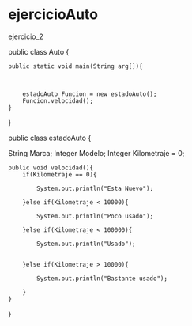 # ejercicioAuto
ejercicio_2

public class Auto {
    
    public static void main(String arg[]){
    
       
    
        estadoAuto Funcion = new estadoAuto();
        Funcion.velocidad();
    }
    
}

public class estadoAuto {
    
   String Marca;
   Integer Modelo;
   Integer Kilometraje = 0;
    
    
     
    
    public void velocidad(){
        if(Kilometraje == 0){
        
            System.out.println("Esta Nuevo");
        
        }else if(Kilometraje < 10000){
        
            System.out.println("Poco usado");
        
        }else if(Kilometraje < 100000){
        
            System.out.println("Usado");
        
    
        }else if(Kilometraje > 10000){
        
            System.out.println("Bastante usado");
        
        }
    }
}

